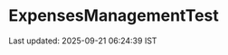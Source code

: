 # ExpensesManagementTest





































































































































































































































Last updated: 2025-09-21 06:24:39 IST
